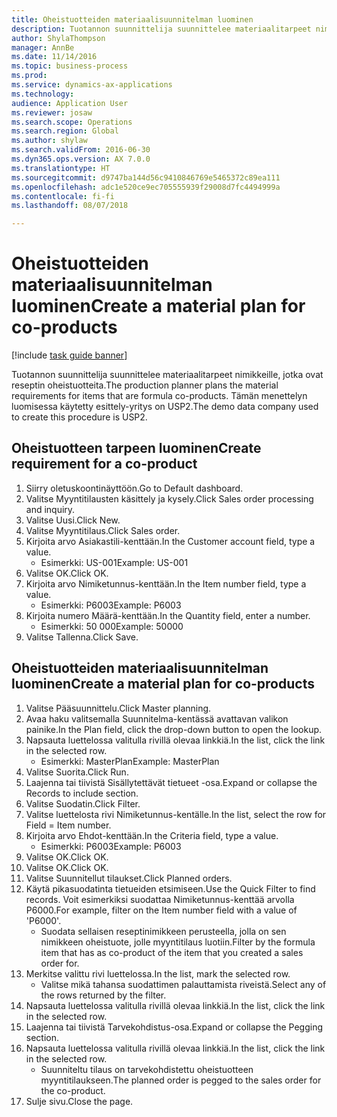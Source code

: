 ```yaml
--- 
title: Oheistuotteiden materiaalisuunnitelman luominen
description: Tuotannon suunnittelija suunnittelee materiaalitarpeet nimikkeille, jotka ovat reseptin oheistuotteita.
author: ShylaThompson
manager: AnnBe
ms.date: 11/14/2016
ms.topic: business-process
ms.prod: 
ms.service: dynamics-ax-applications
ms.technology: 
audience: Application User
ms.reviewer: josaw
ms.search.scope: Operations
ms.search.region: Global
ms.author: shylaw
ms.search.validFrom: 2016-06-30
ms.dyn365.ops.version: AX 7.0.0
ms.translationtype: HT
ms.sourcegitcommit: d9747ba144d56c9410846769e5465372c89ea111
ms.openlocfilehash: adc1e520ce9ec705555939f29008d7fc4494999a
ms.contentlocale: fi-fi
ms.lasthandoff: 08/07/2018

---
```

# <a name="create-a-material-plan-for-co-products"></a><span data-ttu-id="2a09e-103">Oheistuotteiden materiaalisuunnitelman luominen</span><span class="sxs-lookup"><span data-stu-id="2a09e-103">Create a material plan for co-products</span></span>

[!include [task guide banner](../../includes/task-guide-banner.md)]

<span data-ttu-id="2a09e-104">Tuotannon suunnittelija suunnittelee materiaalitarpeet nimikkeille, jotka ovat reseptin oheistuotteita.</span><span class="sxs-lookup"><span data-stu-id="2a09e-104">The production planner plans the material requirements for items that are formula co-products.</span></span> <span data-ttu-id="2a09e-105">Tämän menettelyn luomisessa käytetty esittely-yritys on USP2.</span><span class="sxs-lookup"><span data-stu-id="2a09e-105">The demo data company used to create this procedure is USP2.</span></span>


## <a name="create-requirement-for-a-co-product"></a><span data-ttu-id="2a09e-106">Oheistuotteen tarpeen luominen</span><span class="sxs-lookup"><span data-stu-id="2a09e-106">Create requirement for a co-product</span></span>
1. <span data-ttu-id="2a09e-107">Siirry oletuskoontinäyttöön.</span><span class="sxs-lookup"><span data-stu-id="2a09e-107">Go to Default dashboard.</span></span>
2. <span data-ttu-id="2a09e-108">Valitse Myyntitilausten käsittely ja kysely.</span><span class="sxs-lookup"><span data-stu-id="2a09e-108">Click Sales order processing and inquiry.</span></span>
3. <span data-ttu-id="2a09e-109">Valitse Uusi.</span><span class="sxs-lookup"><span data-stu-id="2a09e-109">Click New.</span></span>
4. <span data-ttu-id="2a09e-110">Valitse Myyntitilaus.</span><span class="sxs-lookup"><span data-stu-id="2a09e-110">Click Sales order.</span></span>
5. <span data-ttu-id="2a09e-111">Kirjoita arvo Asiakastili-kenttään.</span><span class="sxs-lookup"><span data-stu-id="2a09e-111">In the Customer account field, type a value.</span></span>
    * <span data-ttu-id="2a09e-112">Esimerkki: US-001</span><span class="sxs-lookup"><span data-stu-id="2a09e-112">Example: US-001</span></span>  
6. <span data-ttu-id="2a09e-113">Valitse OK.</span><span class="sxs-lookup"><span data-stu-id="2a09e-113">Click OK.</span></span>
7. <span data-ttu-id="2a09e-114">Kirjoita arvo Nimiketunnus-kenttään.</span><span class="sxs-lookup"><span data-stu-id="2a09e-114">In the Item number field, type a value.</span></span>
    * <span data-ttu-id="2a09e-115">Esimerkki: P6003</span><span class="sxs-lookup"><span data-stu-id="2a09e-115">Example: P6003</span></span>  
8. <span data-ttu-id="2a09e-116">Kirjoita numero Määrä-kenttään.</span><span class="sxs-lookup"><span data-stu-id="2a09e-116">In the Quantity field, enter a number.</span></span>
    * <span data-ttu-id="2a09e-117">Esimerkki: 50 000</span><span class="sxs-lookup"><span data-stu-id="2a09e-117">Example: 50000</span></span>  
9. <span data-ttu-id="2a09e-118">Valitse Tallenna.</span><span class="sxs-lookup"><span data-stu-id="2a09e-118">Click Save.</span></span>

## <a name="create-a-material-plan-for-co-products"></a><span data-ttu-id="2a09e-119">Oheistuotteiden materiaalisuunnitelman luominen</span><span class="sxs-lookup"><span data-stu-id="2a09e-119">Create a material plan for co-products</span></span>
1. <span data-ttu-id="2a09e-120">Valitse Pääsuunnittelu.</span><span class="sxs-lookup"><span data-stu-id="2a09e-120">Click Master planning.</span></span>
2. <span data-ttu-id="2a09e-121">Avaa haku valitsemalla Suunnitelma-kentässä avattavan valikon painike.</span><span class="sxs-lookup"><span data-stu-id="2a09e-121">In the Plan field, click the drop-down button to open the lookup.</span></span>
3. <span data-ttu-id="2a09e-122">Napsauta luettelossa valitulla rivillä olevaa linkkiä.</span><span class="sxs-lookup"><span data-stu-id="2a09e-122">In the list, click the link in the selected row.</span></span>
    * <span data-ttu-id="2a09e-123">Esimerkki: MasterPlan</span><span class="sxs-lookup"><span data-stu-id="2a09e-123">Example: MasterPlan</span></span>  
4. <span data-ttu-id="2a09e-124">Valitse Suorita.</span><span class="sxs-lookup"><span data-stu-id="2a09e-124">Click Run.</span></span>
5. <span data-ttu-id="2a09e-125">Laajenna tai tiivistä Sisällytettävät tietueet -osa.</span><span class="sxs-lookup"><span data-stu-id="2a09e-125">Expand or collapse the Records to include section.</span></span>
6. <span data-ttu-id="2a09e-126">Valitse Suodatin.</span><span class="sxs-lookup"><span data-stu-id="2a09e-126">Click Filter.</span></span>
7. <span data-ttu-id="2a09e-127">Valitse luettelosta rivi Nimiketunnus-kentälle.</span><span class="sxs-lookup"><span data-stu-id="2a09e-127">In the list, select the row for Field = Item number.</span></span>
8. <span data-ttu-id="2a09e-128">Kirjoita arvo Ehdot-kenttään.</span><span class="sxs-lookup"><span data-stu-id="2a09e-128">In the Criteria field, type a value.</span></span>
    * <span data-ttu-id="2a09e-129">Esimerkki: P6003</span><span class="sxs-lookup"><span data-stu-id="2a09e-129">Example: P6003</span></span>  
9. <span data-ttu-id="2a09e-130">Valitse OK.</span><span class="sxs-lookup"><span data-stu-id="2a09e-130">Click OK.</span></span>
10. <span data-ttu-id="2a09e-131">Valitse OK.</span><span class="sxs-lookup"><span data-stu-id="2a09e-131">Click OK.</span></span>
11. <span data-ttu-id="2a09e-132">Valitse Suunnitellut tilaukset.</span><span class="sxs-lookup"><span data-stu-id="2a09e-132">Click Planned orders.</span></span>
12. <span data-ttu-id="2a09e-133">Käytä pikasuodatinta tietueiden etsimiseen.</span><span class="sxs-lookup"><span data-stu-id="2a09e-133">Use the Quick Filter to find records.</span></span> <span data-ttu-id="2a09e-134">Voit esimerkiksi suodattaa Nimiketunnus-kenttää arvolla P6000.</span><span class="sxs-lookup"><span data-stu-id="2a09e-134">For example, filter on the Item number field with a value of 'P6000'.</span></span>
    * <span data-ttu-id="2a09e-135">Suodata sellaisen reseptinimikkeen perusteella, jolla on sen nimikkeen oheistuote, jolle myyntitilaus luotiin.</span><span class="sxs-lookup"><span data-stu-id="2a09e-135">Filter by the formula item that has as co-product of the item that you created a sales order for.</span></span>  
13. <span data-ttu-id="2a09e-136">Merkitse valittu rivi luettelossa.</span><span class="sxs-lookup"><span data-stu-id="2a09e-136">In the list, mark the selected row.</span></span>
    * <span data-ttu-id="2a09e-137">Valitse mikä tahansa suodattimen palauttamista riveistä.</span><span class="sxs-lookup"><span data-stu-id="2a09e-137">Select any of the rows returned by the filter.</span></span>  
14. <span data-ttu-id="2a09e-138">Napsauta luettelossa valitulla rivillä olevaa linkkiä.</span><span class="sxs-lookup"><span data-stu-id="2a09e-138">In the list, click the link in the selected row.</span></span>
15. <span data-ttu-id="2a09e-139">Laajenna tai tiivistä Tarvekohdistus-osa.</span><span class="sxs-lookup"><span data-stu-id="2a09e-139">Expand or collapse the Pegging section.</span></span>
16. <span data-ttu-id="2a09e-140">Napsauta luettelossa valitulla rivillä olevaa linkkiä.</span><span class="sxs-lookup"><span data-stu-id="2a09e-140">In the list, click the link in the selected row.</span></span>
    * <span data-ttu-id="2a09e-141">Suunniteltu tilaus on tarvekohdistettu oheistuotteen myyntitilaukseen.</span><span class="sxs-lookup"><span data-stu-id="2a09e-141">The planned order is pegged to the sales order for the co-product.</span></span>  
17. <span data-ttu-id="2a09e-142">Sulje sivu.</span><span class="sxs-lookup"><span data-stu-id="2a09e-142">Close the page.</span></span>


